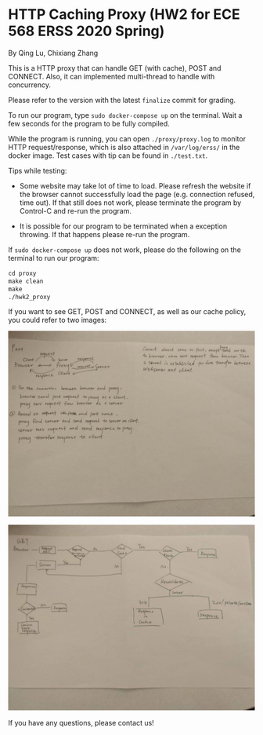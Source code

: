# HTTP Caching Proxy (HW2 for ECE 568 ERSS 2020 Spring)

By Qing Lu, Chixiang Zhang

This is a HTTP proxy that can handle GET (with cache), POST and CONNECT. Also, it can implemented multi-thread to handle with concurrency.

Please refer to the version with the latest ```finalize``` commit for grading.

To run our program, type ```sudo docker-compose up``` on the terminal. Wait a few seconds for the program to be fully compiled.

While the program is running, you can open ```./proxy/proxy.log``` to monitor HTTP request/response, which is also attached in ```/var/log/erss/``` in the docker image. Test cases with tip can be found in ```./test.txt```.

Tips while testing:

- Some website may take lot of time to load. Please refresh the website if the browser cannot successfully load the page (e.g. connection refused, time out). If that still does not work, please terminate the program by Control-C and re-run the program.

- It is possible for our program to be terminated when a exception throwing. If that happens please re-run the program.

If ```sudo docker-compose up``` does not work, please do the following on the terminal to run our program:

```
cd proxy
make clean
make
./hwk2_proxy
```

If you want to see GET, POST and CONNECT, as well as our cache policy, you could refer to two images:

![get_post_connect](./get_post_connect.jpg)

![cache_policy](./cache_policy.jpg)

If you have any questions, please contact us!